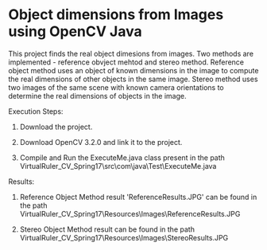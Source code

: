 # Object dimensions from Images using OpenCV Java

This project finds the real object dimesions from images. Two methods are implemented - reference obvject mehtod and stereo method. Reference object method uses an object of known dimensions in the image to compute the real dimensions of other objects in the same image. Stereo method uses two images of the same scene with known camera orientations to determine the real dimensions of objects in the image.

Execution Steps:

1. Download the project.

2. Download OpenCV 3.2.0 and link it to the project.

3. Compile and Run the ExecuteMe.java class present in the path VirtualRuler_CV_Spring17\src\com\java\Test\ExecuteMe.java

Results:

1. Reference Object Method result 'ReferenceResults.JPG' can be found in the path VirtualRuler_CV_Spring17\Resources\Images\ReferenceResults.JPG

2. Stereo Object Method result can be found in the path VirtualRuler_CV_Spring17\Resources\Images\StereoResults.JPG
